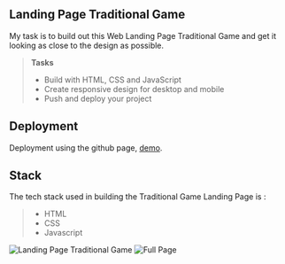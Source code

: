##  Landing Page Traditional Game

My task is to build out this Web Landing Page Traditional Game and get it looking as close to the design as possible.

> **Tasks**
> - Build with HTML, CSS and JavaScript
> - Create responsive design for desktop and mobile
> - Push and deploy your project

## Deployment
Deployment using the github page, [demo](https://syarifulumam.github.io/Assignment1_Muchamad_Syariful_Umam).

## Stack
The tech stack used in building the Traditional Game Landing Page is :
> - HTML
> - CSS
> - Javascript

![Landing Page Traditional Game](https://i.ibb.co.com/YdSKfhH/New-Project-1.jpg)
![Full Page](https://i.ibb.co.com/TW9my3k/screencapture-syarifulumam-github-io-Assignment1-Muchamad-Syariful-Umam-2024-07-17-13-34-46-1.png)
